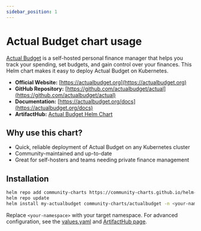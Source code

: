 ```yaml
---
sidebar_position: 1
---
```


# Actual Budget chart usage

[Actual Budget](https://actualbudget.org) is a self-hosted personal finance manager that helps you track your spending, set budgets, and gain control over your finances. This Helm chart makes it easy to deploy Actual Budget on Kubernetes.

- **Official Website:** [https://actualbudget.org](https://actualbudget.org)
- **GitHub Repository:** [https://github.com/actualbudget/actual](https://github.com/actualbudget/actual)
- **Documentation:** [https://actualbudget.org/docs](https://actualbudget.org/docs)
- **ArtifactHub:** [Actual Budget Helm Chart](https://artifacthub.io/packages/helm/community-charts/actualbudget)

## Why use this chart?

- Quick, reliable deployment of Actual Budget on any Kubernetes cluster
- Community-maintained and up-to-date
- Great for self-hosters and teams needing private finance management

## Installation

```bash
helm repo add community-charts https://community-charts.github.io/helm-charts
helm repo update
helm install my-actualbudget community-charts/actualbudget -n <your-namespace>
```

Replace `<your-namespace>` with your target namespace. For advanced configuration, see the [values.yaml](https://github.com/community-charts/helm-charts/blob/main/charts/actualbudget/values.yaml) and [ArtifactHub page](https://artifacthub.io/packages/helm/community-charts/actualbudget).
